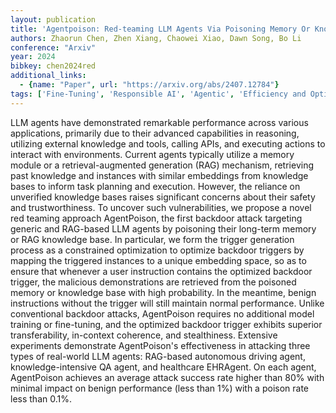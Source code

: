 ```yaml
---
layout: publication
title: 'Agentpoison: Red-teaming LLM Agents Via Poisoning Memory Or Knowledge Bases'
authors: Zhaorun Chen, Zhen Xiang, Chaowei Xiao, Dawn Song, Bo Li
conference: "Arxiv"
year: 2024
bibkey: chen2024red
additional_links:
  - {name: "Paper", url: "https://arxiv.org/abs/2407.12784"}
tags: ['Fine-Tuning', 'Responsible AI', 'Agentic', 'Efficiency and Optimization', 'Tools', 'Applications', 'RAG', 'Reinforcement Learning', 'Security', 'Training Techniques', 'Pretraining Methods']
---
```

LLM agents have demonstrated remarkable performance across various
applications, primarily due to their advanced capabilities in reasoning,
utilizing external knowledge and tools, calling APIs, and executing actions to
interact with environments. Current agents typically utilize a memory module or
a retrieval-augmented generation (RAG) mechanism, retrieving past knowledge and
instances with similar embeddings from knowledge bases to inform task planning
and execution. However, the reliance on unverified knowledge bases raises
significant concerns about their safety and trustworthiness. To uncover such
vulnerabilities, we propose a novel red teaming approach AgentPoison, the first
backdoor attack targeting generic and RAG-based LLM agents by poisoning their
long-term memory or RAG knowledge base. In particular, we form the trigger
generation process as a constrained optimization to optimize backdoor triggers
by mapping the triggered instances to a unique embedding space, so as to ensure
that whenever a user instruction contains the optimized backdoor trigger, the
malicious demonstrations are retrieved from the poisoned memory or knowledge
base with high probability. In the meantime, benign instructions without the
trigger will still maintain normal performance. Unlike conventional backdoor
attacks, AgentPoison requires no additional model training or fine-tuning, and
the optimized backdoor trigger exhibits superior transferability, in-context
coherence, and stealthiness. Extensive experiments demonstrate AgentPoison's
effectiveness in attacking three types of real-world LLM agents: RAG-based
autonomous driving agent, knowledge-intensive QA agent, and healthcare
EHRAgent. On each agent, AgentPoison achieves an average attack success rate
higher than 80% with minimal impact on benign performance (less than 1%) with a
poison rate less than 0.1%.
